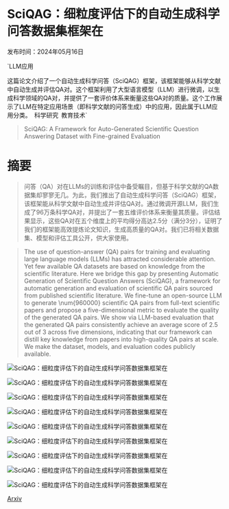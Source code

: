 # SciQAG：细粒度评估下的自动生成科学问答数据集框架在

发布时间：2024年05月16日

`LLM应用

这篇论文介绍了一个自动生成科学问答（SciQAG）框架，该框架能够从科学文献中自动生成并评估QA对。这个框架利用了大型语言模型（LLM）进行微调，以生成科学领域的QA对，并提供了一套评价体系来衡量这些QA对的质量。这个工作展示了LLM在特定应用场景（即科学文献的问答生成）中的应用，因此属于LLM应用分类。` `科学研究` `教育技术`

> SciQAG: A Framework for Auto-Generated Scientific Question Answering Dataset with Fine-grained Evaluation

# 摘要

> 问答（QA）对在LLMs的训练和评估中备受瞩目，但基于科学文献的QA数据集却寥寥无几。为此，我们推出了自动生成科学问答（SciQAG）框架，该框架能从科学文献中自动生成并评估QA对。通过微调开源LLM，我们生成了96万条科学QA对，并提出了一套五维评价体系来衡量其质量。评估结果显示，这些QA对在五个维度上的平均得分高达2.5分（满分3分），证明了我们的框架能高效提炼论文知识，生成高质量的QA对。我们已将相关数据集、模型和评估工具公开，供大家使用。

> The use of question-answer (QA) pairs for training and evaluating large language models (LLMs) has attracted considerable attention. Yet few available QA datasets are based on knowledge from the scientific literature. Here we bridge this gap by presenting Automatic Generation of Scientific Question Answers (SciQAG), a framework for automatic generation and evaluation of scientific QA pairs sourced from published scientific literature. We fine-tune an open-source LLM to generate \num{960000} scientific QA pairs from full-text scientific papers and propose a five-dimensional metric to evaluate the quality of the generated QA pairs. We show via LLM-based evaluation that the generated QA pairs consistently achieve an average score of 2.5 out of 3 across five dimensions, indicating that our framework can distill key knowledge from papers into high-quality QA pairs at scale. We make the dataset, models, and evaluation codes publicly available.

![SciQAG：细粒度评估下的自动生成科学问答数据集框架在](../../../paper_images/2405.09939/pipeline.png)

![SciQAG：细粒度评估下的自动生成科学问答数据集框架在](../../../paper_images/2405.09939/category.png)

![SciQAG：细粒度评估下的自动生成科学问答数据集框架在](../../../paper_images/2405.09939/correlation.jpg)

![SciQAG：细粒度评估下的自动生成科学问答数据集框架在](../../../paper_images/2405.09939/10.1038-NMAT2382.png)

![SciQAG：细粒度评估下的自动生成科学问答数据集框架在](../../../paper_images/2405.09939/x1.png)

![SciQAG：细粒度评估下的自动生成科学问答数据集框架在](../../../paper_images/2405.09939/x2.png)

![SciQAG：细粒度评估下的自动生成科学问答数据集框架在](../../../paper_images/2405.09939/x3.png)

![SciQAG：细粒度评估下的自动生成科学问答数据集框架在](../../../paper_images/2405.09939/x4.png)

![SciQAG：细粒度评估下的自动生成科学问答数据集框架在](../../../paper_images/2405.09939/x5.png)

[Arxiv](https://arxiv.org/abs/2405.09939)